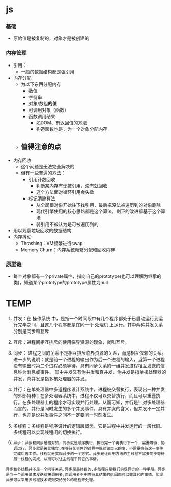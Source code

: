 # js
### 基础
- 原始值是被复制的，对象才是被创建的

### 内存管理
- 引用：
    - 一般的数据结构都是强引用
- 内存分配
    - 为以下东西分配内存
        - 数值
        - 字符串
        - 对象/数组**的值**
        - 可调用对象（函数）
        - 函数调用结果
            - 如DOM、有返回值的方法
            - 构造函数也是，为一个对象分配内存
    - 值得注意的点
        - 
- 内存回收
    - 这个问题是无法完全解决的
    - 但有一些普遍的方法：
        - 引用计数回收
            - 判断某内存有无被引用，没有就回收
            - 这个方法面对循环引用会失效
        - 标记清除算法
            - 从全局根对象开始往下找引用，最后把没法被遍历到的对象删除
            - 现代引擎使用的核心思路都是这个算法，剩下的改进都基于这个算法
            - 弱引用不被认为是可被遍历到的
- 用以观察垃圾回收的数据结构
- 内存抖动
    - Thrashing：VM频繁进行swap
    - Memory Churn：内存系统频繁分配和回收内存


### 原型链
- 每个对象都有一个private属性，指向自己的prototype(也可以理解为继承的类)，知道某个prototype的prototype属性为null





# TEMP
  1. 并发：在 操作系统  中，是指一个时间段中有几个程序都处于已启动运行到运行完毕之间，且这几个程序都是在同一个 处理机  上运行。其中两种并发关系分别是同步和互斥
 2. 互斥：进程间相互排斥的使用临界资源的现象，就叫互斥。
 3. 同步：   进程之间的关系不是相互排斥临界资源的关系，而是相互依赖的关系。进一步的说明：就是前一个进程的输出作为后一个进程的输入，当第一个进程没有输出时第二个进程必须等待。具有同步关系的一组并发进程相互发送的信息称为消息或事件。
 其中并发又有伪并发和真并发，伪并发是指单核处理器的并发，真并发是指多核处理器的并发。 
 4. 并行：在单处理器中多道程序设计系统中，进程被交替执行，表现出一种并发的外部特种；在多处理器系统中，进程不仅可以交替执行，而且可以重叠执行。在多处理器上的程序才可实现并行处理。从而可知，并行是针对多处理器而言的。并行是同时发生的多个并发事件，具有并发的含义，但并发不一定并行，也亦是说并发事件之间不一定要同一时刻发生。 

 
  5. 多线程：多线程是程序设计的逻辑层概念，它是进程中并发运行的一段代码。多线程可以实现线程间的切换执行。 

 
  6.     异步：异步和同步是相对的，同步就是顺序执行，执行完一个再执行下一个，需要等待、协调运行。异步就是彼此独立,在等待某事件的过程中继续做自己的事，不需要等待这一事件完成后再工作。线程就是实现异步的一个方式。异步是让调用方法的主线程不需要同步等待另一线程的完成，从而可以让主线程干其它的事情。
    异步和多线程并不是一个同等关系,异步是最终目的,多线程只是我们实现异步的一种手段。异步是当一个调用请求发送给被调用者,而调用者不用等待其结果的返回而可以做其它的事情。实现异步可以采用多线程技术或则交给另外的进程来处理。